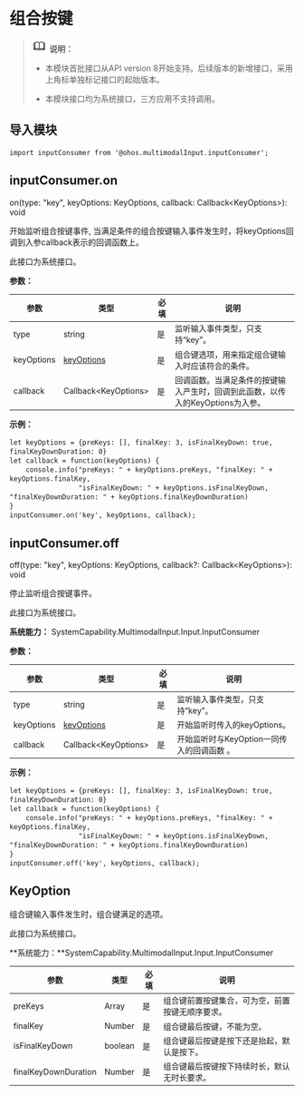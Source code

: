 # 组合按键


> ![icon-note.gif](public_sys-resources/icon-note.gif) **说明：**
>
> - 本模块首批接口从API version 8开始支持。后续版本的新增接口，采用上角标单独标记接口的起始版本。
>
> - 本模块接口均为系统接口，三方应用不支持调用。


## 导入模块


```
import inputConsumer from '@ohos.multimodalInput.inputConsumer';
```


## inputConsumer.on

on(type: "key", keyOptions: KeyOptions, callback: Callback&lt;KeyOptions&gt;): void

开始监听组合按键事件, 当满足条件的组合按键输入事件发生时，将keyOptions回调到入参callback表示的回调函数上。

此接口为系统接口。

**参数：** 

| 参数 | 类型 | 必填 | 说明 |
| -------- | -------- | -------- | -------- |
| type | string | 是 | 监听输入事件类型，只支持“key”。 |
| keyOptions | [keyOptions](#keyOptions) | 是 | 组合键选项，用来指定组合键输入时应该符合的条件。 |
| callback | Callback&lt;KeyOptions&gt; | 是 | 回调函数。当满足条件的按键输入产生时，回调到此函数，以传入的KeyOptions为入参。 |

**示例：** 

```
let keyOptions = {preKeys: [], finalKey: 3, isFinalKeyDown: true, finalKeyDownDuration: 0}
let callback = function(keyOptions) {
    console.info("preKeys: " + keyOptions.preKeys, "finalKey: " + keyOptions.finalKey, 
                 "isFinalKeyDown: " + keyOptions.isFinalKeyDown, "finalKeyDownDuration: " + keyOptions.finalKeyDownDuration)
}
inputConsumer.on('key', keyOptions, callback);
```


## inputConsumer.off

off(type: "key", keyOptions: KeyOptions, callback?: Callback&lt;KeyOptions&gt;): void

停止监听组合按键事件。

此接口为系统接口。

**系统能力：** SystemCapability.MultimodalInput.Input.InputConsumer

**参数：** 

| 参数 | 类型 | 必填 | 说明 |
| -------- | -------- | -------- | -------- |
| type | string | 是 | 监听输入事件类型，只支持“key”。 |
| keyOptions | [keyOptions](#keyOptions) | 是 | 开始监听时传入的keyOptions。 |
| callback | Callback&lt;KeyOptions&gt; | 是 | 开始监听时与KeyOption一同传入的回调函数&nbsp;。 |

**示例：** 

```
let keyOptions = {preKeys: [], finalKey: 3, isFinalKeyDown: true, finalKeyDownDuration: 0}
let callback = function(keyOptions) {
    console.info("preKeys: " + keyOptions.preKeys, "finalKey: " + keyOptions.finalKey, 
                 "isFinalKeyDown: " + keyOptions.isFinalKeyDown, "finalKeyDownDuration: " + keyOptions.finalKeyDownDuration)
}
inputConsumer.off('key', keyOptions, callback);
```


## KeyOption

组合键输入事件发生时，组合键满足的选项。

此接口为系统接口。

**系统能力：**SystemCapability.MultimodalInput.Input.InputConsumer

  | 参数 | 类型 | 必填 | 说明 | 
| -------- | -------- | -------- | -------- |
| preKeys | Array | 是 | 组合键前置按键集合，可为空，前置按键无顺序要求。 | 
| finalKey | Number | 是 | 组合键最后按键，不能为空。 | 
| isFinalKeyDown | boolean | 是 | 组合键最后按键是按下还是抬起，默认是按下。 | 
| finalKeyDownDuration | Number | 是 | 组合键最后按键按下持续时长，默认无时长要求。 | 
